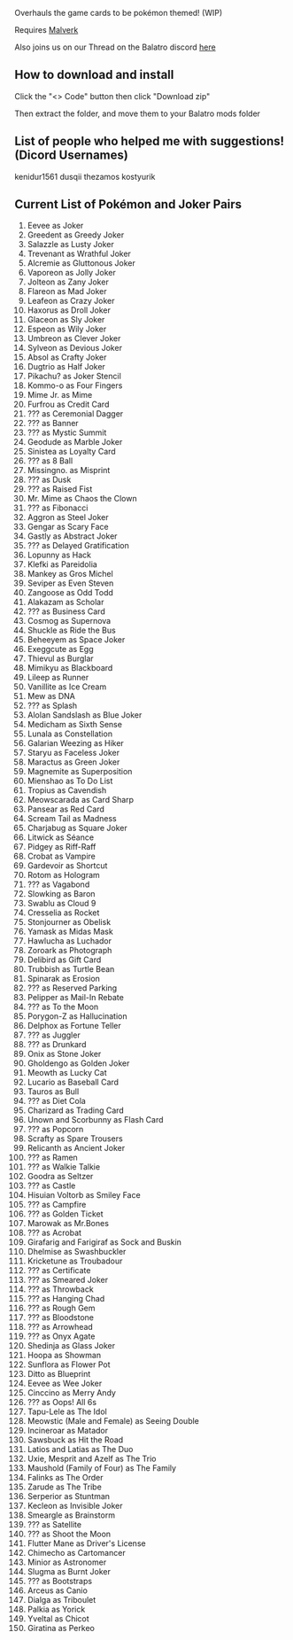 Overhauls the game cards to be pokémon themed! (WIP)

Requires [Malverk](https://github.com/Eremel/Malverk)

Also joins us on our Thread on the Balatro discord [here](https://discord.com/channels/1116389027176787968/1326197297553342505)

## How to download and install

Click the "<> Code" button then click "Download zip"

Then extract the folder, and move them to your Balatro mods folder

## List of people who helped me with suggestions! (Dicord Usernames)

kenidur1561
dusqii
thezamos
kostyurik

## Current List of Pokémon and Joker Pairs

1. Eevee as Joker
2. Greedent as Greedy Joker
3. Salazzle as Lusty Joker
4. Trevenant as Wrathful Joker
5. Alcremie as Gluttonous Joker
6. Vaporeon as Jolly Joker
7. Jolteon as Zany Joker
8. Flareon as Mad Joker
9. Leafeon as Crazy Joker
10. Haxorus as Droll Joker
11. Glaceon as Sly Joker
12. Espeon as Wily Joker
13. Umbreon as Clever Joker
14. Sylveon as Devious Joker
15. Absol as Crafty Joker
16. Dugtrio as Half Joker
17. Pikachu? as Joker Stencil
18. Kommo-o as Four Fingers
19. Mime Jr. as Mime
20. Furfrou as Credit Card
21. ??? as Ceremonial Dagger
22. ??? as Banner
23. ??? as Mystic Summit
24. Geodude as Marble Joker
25. Sinistea as Loyalty Card
26. ??? as 8 Ball
27. Missingno. as Misprint
28. ??? as Dusk
29. ??? as Raised Fist
30. Mr. Mime as Chaos the Clown
31. ??? as Fibonacci
32. Aggron as Steel Joker
33. Gengar as Scary Face
34. Gastly as Abstract Joker
35. ??? as Delayed Gratification
36. Lopunny as Hack
37. Klefki as Pareidolia
38. Mankey as Gros Michel
39. Seviper as Even Steven
40. Zangoose as Odd Todd
41. Alakazam as Scholar
42. ??? as Business Card
43. Cosmog as Supernova
44. Shuckle as Ride the Bus
45. Beheeyem as Space Joker
46. Exeggcute as Egg
47. Thievul as Burglar
48. Mimikyu as Blackboard
49. Lileep as Runner
50. Vanillite as Ice Cream
51. Mew as DNA
52. ??? as Splash
53. Alolan Sandslash as Blue Joker
54. Medicham as Sixth Sense
55. Lunala as Constellation
56. Galarian Weezing as Hiker
57. Staryu as Faceless Joker
58. Maractus as Green Joker
59. Magnemite as Superposition
60. Mienshao as To Do List
61. Tropius as Cavendish
62. Meowscarada as Card Sharp
63. Pansear as Red Card
64. Scream Tail as Madness
65. Charjabug as Square Joker
66. Litwick as Séance
67. Pidgey as Riff-Raff
68. Crobat as Vampire
69. Gardevoir as Shortcut
70. Rotom as Hologram
71. ??? as Vagabond
72. Slowking as Baron
73. Swablu as Cloud 9
74. Cresselia as Rocket
75. Stonjourner as Obelisk
76. Yamask as Midas Mask
77. Hawlucha as Luchador
78. Zoroark as Photograph
79. Delibird as Gift Card
80. Trubbish as Turtle Bean
81. Spinarak as Erosion
82. ??? as Reserved Parking
83. Pelipper as Mail-In Rebate
84. ??? as To the Moon
85. Porygon-Z as Hallucination
86. Delphox as Fortune Teller
87. ??? as Juggler
88. ??? as Drunkard
89. Onix as Stone Joker
90. Gholdengo as Golden Joker
91. Meowth as Lucky Cat
92. Lucario as Baseball Card
93. Tauros as Bull
94. ??? as Diet Cola
95. Charizard as Trading Card
96. Unown and Scorbunny as Flash Card
97. ??? as Popcorn
98. Scrafty as Spare Trousers
99. Relicanth as Ancient Joker
100. ??? as Ramen
101. ??? as Walkie Talkie
102. Goodra as Seltzer
103. ??? as Castle
104. Hisuian Voltorb as Smiley Face
105. ??? as Campfire
106. ??? as Golden Ticket
107. Marowak as Mr.Bones
108. ??? as Acrobat
109. Girafarig and Farigiraf as Sock and Buskin
110. Dhelmise  as Swashbuckler
111. Kricketune  as Troubadour
112. ??? as Certificate
113. ??? as Smeared Joker
114. ??? as Throwback
115. ??? as Hanging Chad
116. ??? as Rough Gem
117. ??? as Bloodstone
118. ??? as Arrowhead
119. ??? as Onyx Agate
120. Shedinja as Glass Joker
121. Hoopa as Showman
122. Sunflora as Flower Pot
123. Ditto as Blueprint
124. Eevee as Wee Joker
125. Cinccino as Merry Andy
126. ??? as Oops! All 6s
127. Tapu-Lele as The Idol
128. Meowstic (Male and Female) as Seeing Double
129. Incineroar as Matador
130. Sawsbuck as Hit the Road
131. Latios and Latias as The Duo
132. Uxie, Mesprit and Azelf as The Trio
133. Maushold (Family of Four) as The Family
134. Falinks as The Order
135. Zarude as The Tribe
136. Serperior as Stuntman
137. Kecleon as Invisible Joker
138. Smeargle as Brainstorm
139. ??? as Satellite
140. ??? as Shoot the Moon
141. Flutter Mane as Driver's License
142. Chimecho as Cartomancer
143. Minior as Astronomer
144. Slugma as Burnt Joker
145. ??? as Bootstraps
146. Arceus as Canio
147. Dialga as Triboulet
148. Palkia as Yorick
149. Yveltal as Chicot
150. Giratina as Perkeo
